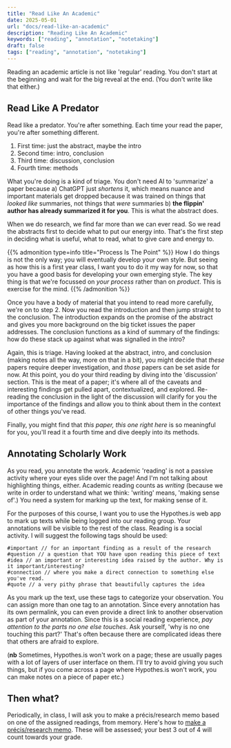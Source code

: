```yaml
---
title: "Read Like An Academic"
date: 2025-05-01
url: "docs/read-like-an-academic"
description: "Reading Like An Academic"
keywords: ["reading", "annotation", "notetaking"]
draft: false
tags: ["reading", "annotation", "notetaking"]
---
```


Reading an academic article is not like 'regular' reading. You don't start at the beginning and wait for the big reveal at the end. (You don't write like that either.)

## Read Like A Predator

Read like a predator. You're after something. Each time your read the paper, you're after something different.

1. First time: just the abstract, maybe the intro
2. Second time: intro, conclusion
3. Third time: discussion, conclusion
4. Fourth time: methods

What you're doing is a kind of triage. You don't need AI to 'summarize' a paper because a) ChatGPT just _shortens_ it, which means nuance and important materials get dropped because it was trained on things that _looked like_ summaries, not things that _were_ summaries  b) **the flippin' author has already summarized it for you**. This is what the abstract does. 

When we do research, we find far more than we can ever read. So we read the abstracts first to decide what to put our energy into. That's the first step in deciding what is useful, what to read, what to give care and energy to.

{{% admonition type=info title="Process Is The Point" %}}
How I do things is not the only way; you will eventually develop your own style. But seeing as how this is a first year class, I want you to do it my way for now, so that you have a good basis for developing your own emerging style. The key thing is that we're focussed on _your process_ rather than on _product_. This is exercise for the mind.
{{% /admonition %}}

Once you have a body of material that you intend to read more carefully, we're on to step 2. Now you read the introduction and then jump straight to the conclusion. The introduction expands on the promise of the abstract and gives you more background on the big ticket issues the paper addresses. The conclusion functions as a kind of summary of the findings: how do these stack up against what was signalled in the intro?

Again, this is triage. Having looked at the abstract, intro, and conclusion (making notes all the way, more on that in a bit), you might decide that _these_ papers require deeper investigation, and _those_ papers can be set aside for now. At this point, you do your third reading by diving into the 'discussion' section. This is the meat of a paper; it's where all of the caveats and interesting findings get pulled apart, contextualized, and explored. Re-reading the conclusion in the light of the discussion will clarify for you the importance of the findings and allow you to think about them in the context of other things you've read.

Finally, you might find that _this paper, this one right here_ is so meaningful for you, you'll read it a fourth time and dive deeply into its methods.

## Annotating Scholarly Work

As you read, you annotate the work. Academic 'reading' is not a passive activity where your eyes slide over the page! And I'm not talking about highlighting things, either. Academic reading counts as _writing_ (because we write in order to understand what we think: 'writing' means, 'making sense of'.) You need a system for marking up the text, for making sense of it. 

For the purposes of this course, I want you to use the Hypothes.is web app to mark up texts while being logged into our reading group. Your annotations will be visible to the rest of the class. Reading is a social activity. I will suggest the following tags should be used:

```tags
#important // for an important finding as a result of the research
#question // a question that YOU have upon reading this piece of text
#idea // an important or interesting idea raised by the author. Why is it important/interesting?
#connection // where you make a direct connection to something else you've read. 
#quote // a very pithy phrase that beautifully captures the idea
```

As you mark up the text, use these tags to categorize your observation. You can assign more than one tag to an annotation. Since every annotation has its own permalink, you can even provide a direct link to another observation as part of your annotation. Since this is a social reading experience, _pay attention to the parts no one else touches_. Ask yourself, 'why is no one touching this part?' That's often because there are complicated ideas there that others are afraid to explore.

(**nb** Sometimes, Hypothes.is won't work on a page; these are usually pages with a lot of layers of user interface on them. I'll try to avoid giving you such things, but if you come across a page where Hypothes.is won't work, you can make notes on a piece of paper etc.)

## Then what?

Periodically, in class, I will ask you to make a précis/research memo based on one of the assigned readings, from memory. Here's how to [make a précis/research memo](../a-research-memo-précis). These will be assessed; your best 3 out of 4 will count towards your grade.
